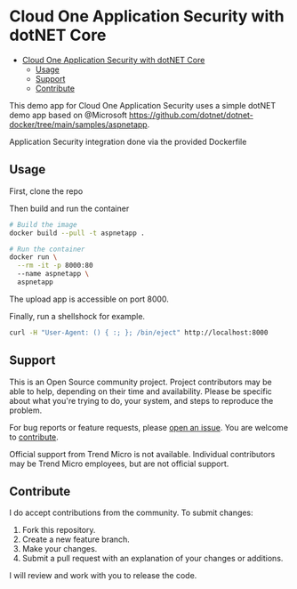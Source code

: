 # Cloud One Application Security with dotNET Core

- [Cloud One Application Security with dotNET Core](#cloud-one-application-security-with-dotnet-core)
  - [Usage](#usage)
  - [Support](#support)
  - [Contribute](#contribute)

This demo app for Cloud One Application Security uses a simple dotNET demo app based on @Microsoft <https://github.com/dotnet/dotnet-docker/tree/main/samples/aspnetapp>.

Application Security integration done via the provided Dockerfile

## Usage

First, clone the repo

Then build and run the container

```sh
# Build the image
docker build --pull -t aspnetapp .

# Run the container
docker run \
  --rm -it -p 8000:80
  --name aspnetapp \
  aspnetapp
```

The upload app is accessible on port 8000.

Finally, run a shellshock for example.

```sh
curl -H "User-Agent: () { :; }; /bin/eject" http://localhost:8000
```

## Support

This is an Open Source community project. Project contributors may be able to help, depending on their time and availability. Please be specific about what you're trying to do, your system, and steps to reproduce the problem.

For bug reports or feature requests, please [open an issue](../../issues). You are welcome to [contribute](#contribute).

Official support from Trend Micro is not available. Individual contributors may be Trend Micro employees, but are not official support.

## Contribute

I do accept contributions from the community. To submit changes:

1. Fork this repository.
1. Create a new feature branch.
1. Make your changes.
1. Submit a pull request with an explanation of your changes or additions.

I will review and work with you to release the code.
